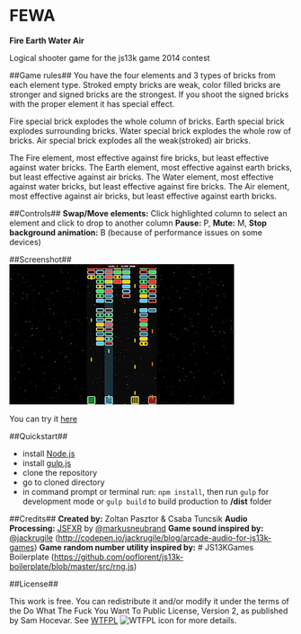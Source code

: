FEWA
====

**Fire Earth Water Air**

Logical shooter game for the js13k game 2014 contest

##Game rules##
You have the four elements and 3 types of bricks from each element type.
Stroked empty bricks are weak, color filled bricks are stronger and signed bricks are the strongest.
If you shoot the signed bricks with the proper element it has special effect.

Fire special brick explodes the whole column of bricks.
Earth special brick explodes surrounding bricks.
Water special brick explodes the whole row of bricks.
Air special brick explodes all the weak(stroked) air bricks.

The Fire element, most effective against fire bricks, but least effective against water bricks.
The Earth element, most effective against earth bricks, but least effective against air bricks.
The Water element, most effective against water bricks, but least effective against fire bricks.
The Air element, most effective against air bricks, but least effective against earth bricks.

##Controls##
**Swap/Move elements:** Click highlighted column to select an element and click to drop to another column
**Pause:** P,  **Mute:** M,
**Stop background animation:** B (because of performance issues on some devices)

##Screenshot##
![FEWA](fewa.jpg?raw=true "FEWA")

You can try it [here](http://fewa.comformity.hu/)

##Quickstart##
- install [Node.js](http://nodejs.org/download/)
- install [gulp.js](https://github.com/gulpjs/gulp/blob/master/docs/getting-started.md)
- clone the repository
- go to cloned directory
- in command prompt or terminal run: ```npm install```, then run ```gulp``` for development mode or
```gulp build``` to build production to **/dist** folder

##Credits##
**Created by:** Zoltan Pasztor & Csaba Tuncsik
**Audio Processing:** [JSFXR](https://github.com/mneubrand/jsfxr) by [@markusneubrand](https://twitter.com/markusneubrand)
**Game sound inspired by:** [@jackrugile](https://twitter.com/jackrugile) (http://codepen.io/jackrugile/blog/arcade-audio-for-js13k-games)
**Game random number utility inspired by:** # JS13KGames Boilerplate (https://github.com/ooflorent/js13k-boilerplate/blob/master/src/rng.js)

##License##

This work is free. You can redistribute it and/or modify it under the
terms of the Do What The Fuck You Want To Public License, Version 2,
as published by Sam Hocevar. See [WTFPL](http://www.wtfpl.net) ![WTFPL icon](http://i.imgur.com/AsWaQQl.png) for more details.